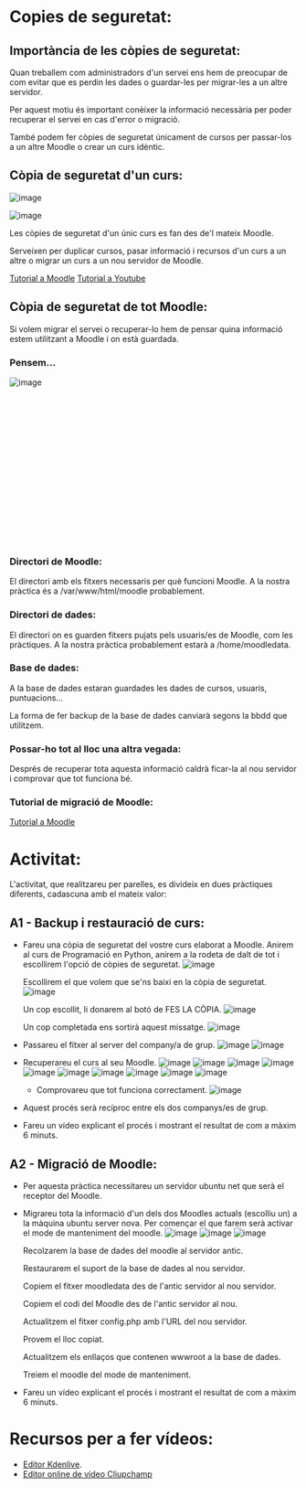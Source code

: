 # Copies de seguretat:

## Importància de les còpies de seguretat:

Quan treballem com administradors d'un servei ens hem de preocupar de com evitar que es perdin les dades o guardar-les per migrar-les a un altre servidor.

Per aquest motiu és important conèixer la informació necessària per poder recuperar el servei en cas d'error o migració.

També podem fer còpies de seguretat únicament de cursos per passar-los a un altre Moodle o crear un curs idèntic.

## Còpia de seguretat d'un curs:

![image](https://user-images.githubusercontent.com/110727546/212052894-c02acab1-3004-4a59-be6d-480c5457bb79.png)

![image](https://user-images.githubusercontent.com/110727546/212726727-6e23b7c5-566c-43d4-b634-22f19e80de9d.png)


Les còpies de seguretat d'un únic curs es fan des de'l mateix Moodle.

Serveixen per duplicar cursos, pasar informació i recursos d'un curs a un altre o migrar un curs a un nou servidor de Moodle.

[Tutorial a Moodle](https://docs.moodle.org/all/es/Respaldo_del_curso)
[Tutorial a Youtube](https://youtu.be/rH6DJ_lbMm0)

## Còpia de seguretat de tot Moodle:

Si volem migrar el servei o recuperar-lo hem de pensar quina informació estem utilitzant a Moodle i on està guardada.

### Pensem...

![image](https://user-images.githubusercontent.com/110727546/212053271-9d1305d7-af49-41a4-b6d5-846816c6bb69.png)
<br>
<br>
<br>
<br>
<br>
<br>
<br>
<br>
<br>
<br>
<br>
<br>
<br>
<br>
<br>
<br>
<br>
### Directori de Moodle: 

El directori amb els fitxers necessaris per què funcioni Moodle. A la nostra pràctica és a /var/www/html/moodle probablement.

### Directori de dades:

El directori on es guarden fitxers pujats pels usuaris/es de Moodle, com les pràctiques. A la nostra pràctica probablement estarà a /home/moodledata.

### Base de dades:

A la base de dades estaran guardades  les dades de cursos, usuaris, puntuacions... 

La forma de fer backup de la base de dades canviarà segons la bbdd que utilitzem.

### Possar-ho tot al lloc una altra vegada:

Després de recuperar tota aquesta informació caldrà ficar-la al nou servidor i comprovar que tot funciona bé.

### Tutorial de migració de Moodle:

[Tutorial a Moodle](https://docs.moodle.org/all/es/Migraci%C3%B3n_de_Moodle)

# Activitat:

L'activitat, que realitzareu per parelles, es divideix en dues pràctiques diferents, cadascuna amb el mateix valor:

## A1 - Backup i restauració de curs:

- Fareu una còpia de seguretat del vostre curs elaborat a Moodle.
  Anirem al curs de Programació en Python, anirem a la rodeta de dalt de tot i escollirem l'opció de còpies de seguretat. 
  ![image](https://user-images.githubusercontent.com/104194793/213736104-cb84b649-f347-438a-9b6a-2a101dd888ac.png)
  
  Escollirem el que volem que se'ns baixi en la còpia de seguretat. 
  ![image](https://user-images.githubusercontent.com/104194793/213738182-5571cf83-bb97-48dd-89a9-379aa729e2c2.png)
  
  Un cop escollit, li donarem al botó de FES LA CÒPIA.
  ![image](https://user-images.githubusercontent.com/104194793/213739351-94445b1c-404f-409d-b85c-417769c64940.png)
  
  Un cop completada ens sortirà aquest missatge.
  ![image](https://user-images.githubusercontent.com/104194793/213739697-8160a484-ac37-4027-8e08-84b865e0611e.png)

- Passareu el fitxer al server del company/a de grup.
  ![image](https://user-images.githubusercontent.com/104194793/213742407-a75971af-4059-4708-ae09-e20aeb26713c.png)
  ![image](https://user-images.githubusercontent.com/104194793/213742656-7d629b9d-9457-42c6-9e3d-f8f25a9b414a.png)

- Recuperareu el curs al seu Moodle.
  ![image](https://user-images.githubusercontent.com/104194793/213744979-eb11e0ca-7deb-46a3-864f-7542e6c93a82.png)
  ![image](https://user-images.githubusercontent.com/104194793/213745191-b945e21a-8d32-4824-8548-b72e721a9993.png)
  ![image](https://user-images.githubusercontent.com/104194793/213745313-40e06cf8-ad48-4cb8-9163-ba45f9e3587c.png)
  ![image](https://user-images.githubusercontent.com/104194793/215109715-9c8aeb39-8c1e-4097-9e9b-83f945cd0d06.png)
  ![image](https://user-images.githubusercontent.com/104194793/215110031-3c7628f3-3a7e-497b-89d2-08b6fb68f2ea.png)
  ![image](https://user-images.githubusercontent.com/104194793/215110155-4b8c1727-aa84-4081-92af-bda3fa1e60ce.png)
  ![image](https://user-images.githubusercontent.com/104194793/215110863-2c1ee557-0ade-4862-a4eb-d0c279b46cdb.png)
  ![image](https://user-images.githubusercontent.com/104194793/215117488-b56562a4-cb8f-42a7-97e6-0ac6bbb3a5cc.png)
  ![image](https://user-images.githubusercontent.com/104194793/215110974-7426914f-4c40-45e0-891b-d9eafff13bc1.png)
  ![image](https://user-images.githubusercontent.com/104194793/215118973-35482218-2188-4b48-ad75-e308fdd0da63.png)

  
  - Comprovareu que tot funciona correctament.
  ![image](https://user-images.githubusercontent.com/104194793/215117611-cff36fa0-9686-473b-b37a-3e0db2125ad5.png)
 
- Aquest procés serà recíproc entre els dos companys/es de grup.
- Fareu un vídeo explicant el procés i mostrant el resultat de com a màxim 6 minuts.

## A2 - Migració de Moodle:

- Per aquesta pràctica necessitareu un servidor ubuntu net que serà el receptor del Moodle.
- Migrareu tota la informació d'un dels dos Moodles actuals (escolliu un) a la màquina ubuntu server nova.
  Per començar el que farem serà activar el mode de manteniment del moodle. 
  ![image](https://user-images.githubusercontent.com/104194793/215118059-12d325e7-6ec5-4b82-9ab1-f462c2637f21.png)
  ![image](https://user-images.githubusercontent.com/104194793/215118133-2ca1c83a-04e8-4bf3-bb14-33ba80da9168.png)
  ![image](https://user-images.githubusercontent.com/104194793/215118327-d16af209-3469-41a3-a503-d90d5f3b5d96.png)
  
  Recolzarem la base de dades del moodle al servidor antic. 
  
  
  Restaurarem el suport de la base de dades al nou servidor. 
  
  Copiem el fitxer moodledata des de l'antic servidor al nou servidor.
  
  Copiem el codi del Moodle des de l'antic servidor al nou.
  
  Actualitzem el fitxer config.php amb l'URL del nou servidor.
  
  Provem el lloc copiat.
  
  Actualitzem els enllaços que contenen wwwroot a la base de dades. 
  
  Treiem el moodle del mode de manteniment. 
  
  
- Fareu un vídeo explicant el procés i mostrant el resultat de com a màxim 6 minuts.

# Recursos per a fer vídeos:

- [Editor Kdenlive](https://kdenlive.org/es/).
- [Editor online de vídeo Cliupchamp](https://clipchamp.com/en/) 

